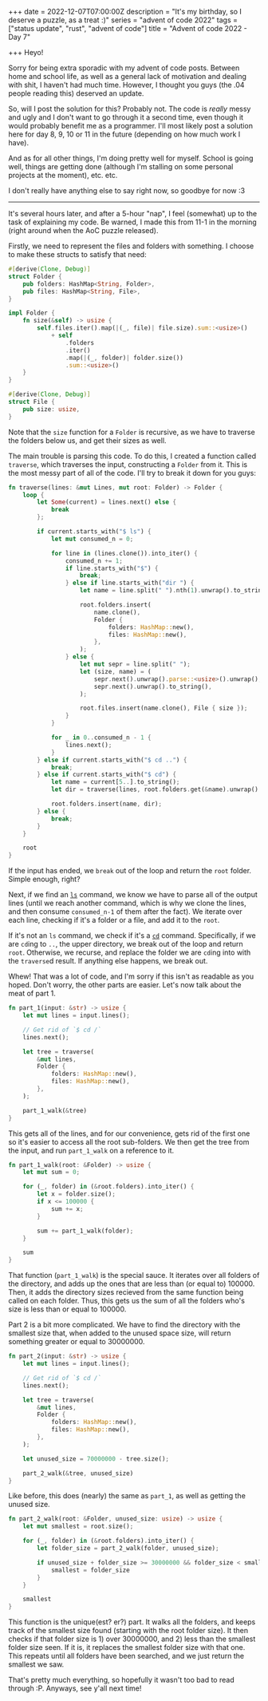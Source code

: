 +++
date = 2022-12-07T07:00:00Z
description = "It's my birthday, so I deserve a puzzle, as a treat :)"
series = "advent of code 2022"
tags = ["status update", "rust", "advent of code"]
title = "Advent of code 2022 - Day 7"

+++
Heyo!

Sorry for being extra sporadic with my advent of code posts. Between home and school life, as well as a general lack of motivation and dealing with shit, I haven't had much time. However, I thought you guys (the .04 people reading this) deserved an update.

So, will I post the solution for this? Probably not. The code is _really_ messy and ugly and I don't want to go through it a second time, even though it would probably benefit me as a programmer. I'll most likely post a solution here for day 8, 9, 10 or 11 in the future (depending on how much work I have).

And as for all other things, I'm doing pretty well for myself. School is going well, things are getting done (although I'm stalling on some personal projects at the moment), etc. etc.

I don't really have anything else to say right now, so goodbye for now :3

***

It's several hours later, and after a 5-hour "nap", I feel (somewhat) up to the task of explaining my code. Be warned, I made this from 11-1 in the morning (right around when the AoC puzzle released).

Firstly, we need to represent the files and folders with something. I choose to make these structs to satisfy that need:

```rs
#[derive(Clone, Debug)]
struct Folder {
    pub folders: HashMap<String, Folder>,
    pub files: HashMap<String, File>,
}

impl Folder {
    fn size(&self) -> usize {
        self.files.iter().map(|(_, file)| file.size).sum::<usize>()
            + self
                .folders
                .iter()
                .map(|(_, folder)| folder.size())
                .sum::<usize>()
    }
}

#[derive(Clone, Debug)]
struct File {
    pub size: usize,
}
```

Note that the `size` function for a `Folder` is recursive, as we have to traverse the folders below us, and get their sizes as well.

The main trouble is parsing this code. To do this, I created a function called `traverse`, which traverses the input, constructing a `Folder` from it. This is the most messy part of all of the code. I'll try to break it down for you guys:

```rs
fn traverse(lines: &mut Lines, mut root: Folder) -> Folder {
    loop {
        let Some(current) = lines.next() else {
            break
        };

        if current.starts_with("$ ls") {
            let mut consumed_n = 0;

            for line in (lines.clone()).into_iter() {
                consumed_n += 1;
                if line.starts_with("$") {
                    break;
                } else if line.starts_with("dir ") {
                    let name = line.split(" ").nth(1).unwrap().to_string();

                    root.folders.insert(
                        name.clone(),
                        Folder {
                            folders: HashMap::new(),
                            files: HashMap::new(),
                        },
                    );
                } else {
                    let mut sepr = line.split(" ");
                    let (size, name) = (
                        sepr.next().unwrap().parse::<usize>().unwrap(),
                        sepr.next().unwrap().to_string(),
                    );

                    root.files.insert(name.clone(), File { size });
                }
            }

            for _ in 0..consumed_n - 1 {
                lines.next();
            }
        } else if current.starts_with("$ cd ..") {
            break;
        } else if current.starts_with("$ cd") {
            let name = current[5..].to_string();
            let dir = traverse(lines, root.folders.get(&name).unwrap().clone());

            root.folders.insert(name, dir);
        } else {
            break;
        }
    }

    root
}
```

If the input has ended, we `break` out of the loop and return the `root` folder. Simple enough, right?

Next, if we find an [`ls`](https://en.wikipedia.org/wiki/Ls) command, we know we have to parse all of the output lines (until we reach another command, which is why we clone the lines, and then consume `consumed_n-1` of them after the fact). We iterate over each line, checking if it's a folder or a file, and add it to the `root`.

If it's not an `ls` command, we check if it's a [`cd`](https://en.wikipedia.org/wiki/Cd_(command)) command. Specifically, if we are `cd`ing to `..`, the upper directory, we break out of the loop and return `root`. Otherwise, we recurse, and replace the folder we are `cd`ing into with the `traverse`d result. If anything else happens, we break out.

Whew! That was a lot of code, and I'm sorry if this isn't as readable as you hoped. Don't worry, the other parts are easier. Let's now talk about the meat of part 1.

```rs
fn part_1(input: &str) -> usize {
    let mut lines = input.lines();

    // Get rid of `$ cd /`
    lines.next();

    let tree = traverse(
        &mut lines,
        Folder {
            folders: HashMap::new(),
            files: HashMap::new(),
        },
    );

    part_1_walk(&tree)
}
```

This gets all of the lines, and for our convenience, gets rid of the first one so it's easier to access all the root sub-folders. We then get the tree from the input, and run `part_1_walk` on a reference to it.

```rs
fn part_1_walk(root: &Folder) -> usize {
    let mut sum = 0;

    for (_, folder) in (&root.folders).into_iter() {
        let x = folder.size();
        if x <= 100000 {
            sum += x;
        }

        sum += part_1_walk(folder);
    }

    sum
}
```

That function (`part_1_walk`) is the special sauce. It iterates over all folders of the directory, and adds up the ones that are less than (or equal to) 100000. Then, it adds the directory sizes recieved from the same function being called on each folder. Thus, this gets us the sum of all the folders who's size is less than or equal to 100000.

Part 2 is a bit more complicated. We have to find the directory with the smallest size that, when added to the unused space size, will return something greater or equal to 30000000.

```rs
fn part_2(input: &str) -> usize {
    let mut lines = input.lines();

    // Get rid of `$ cd /`
    lines.next();

    let tree = traverse(
        &mut lines,
        Folder {
            folders: HashMap::new(),
            files: HashMap::new(),
        },
    );

    let unused_size = 70000000 - tree.size();

    part_2_walk(&tree, unused_size)
}
```

Like before, this does (nearly) the same as `part_1`, as well as getting the unused size.

```rs
fn part_2_walk(root: &Folder, unused_size: usize) -> usize {
    let mut smallest = root.size();

    for (_, folder) in (&root.folders).into_iter() {
        let folder_size = part_2_walk(folder, unused_size);

        if unused_size + folder_size >= 30000000 && folder_size < smallest {
            smallest = folder_size
        }
    }

    smallest
}
```

This function is the unique(est? er?) part. It walks all the folders, and keeps track of the smallest size found (starting with the root folder size). It then checks if that folder size is 1) over 30000000, and 2) less than the smallest folder size seen. If it is, it replaces the smallest folder size with that one. This repeats until all folders have been searched, and we just return the smallest we saw.

That's pretty much everything, so hopefully it wasn't too bad to read through :P. Anyways, see y'all next time!